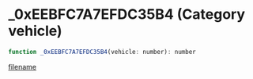 # _0xEEBFC7A7EFDC35B4 (Category vehicle)

```js
function _0xEEBFC7A7EFDC35B4(vehicle: number): number
```

[filename](_0xEEBFC7A7EFDC35B4_m.md ':include')